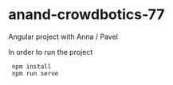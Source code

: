 # anand-crowdbotics-77
Angular project with Anna / Pavel

In order to run the project
```
 npm install
 npm run serve
```
